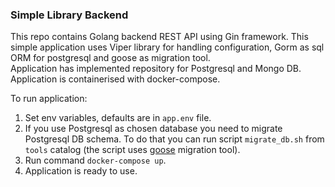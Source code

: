 ### Simple Library Backend
This repo contains Golang backend REST API using Gin framework. 
This simple application uses Viper library for handling configuration, Gorm as sql ORM for postgresql and goose as migration tool.
</br>
Application has implemented repository for Postgresql and Mongo DB.
Application is containerised with docker-compose.

To run application:
1. Set env variables, defaults are in `app.env` file.
2. If you use Postgresql as chosen database you need to migrate Postgresql DB schema. To do that you can run script `migrate_db.sh` from `tools` catalog (the script uses [goose](https://github.com/pressly/goose#install) migration tool).
3. Run command `docker-compose up`.
4. Application is ready to use.
